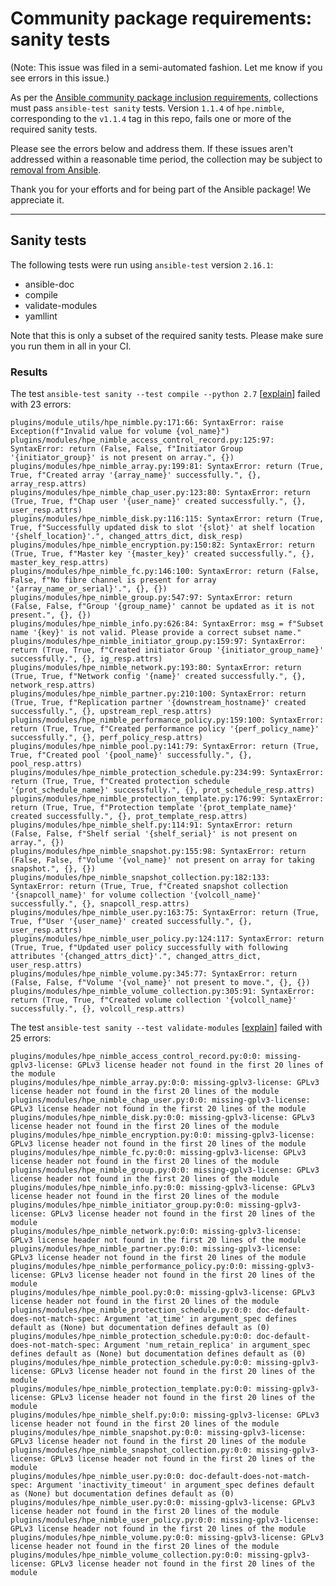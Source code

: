 # Community package requirements: sanity tests

(Note: This issue was filed in a semi-automated fashion. Let me know if you see errors in this issue.)

As per the [Ansible community package inclusion requirements][ci-testing], collections must pass `ansible-test sanity` tests. Version `1.1.4` of `hpe.nimble`, corresponding to the `v1.1.4` tag in this repo, fails one or more of the required sanity tests.


Please see the errors below and address them. If these issues aren't addressed within a reasonable time period, the collection may be subject to [removal from Ansible][removal].

Thank you for your efforts and for being part of the Ansible package! We appreciate it.

---

## Sanity tests

The following tests were run using `ansible-test` version `2.16.1`:

- ansible-doc
- compile
- validate-modules
- yamllint

Note that this is only a subset of the required sanity tests. Please make sure you run them in all in your CI.

### Results

The test `ansible-test sanity --test compile --python 2.7` [[explain](https://docs.ansible.com/ansible-core/2.16/dev_guide/testing/sanity/compile.html)] failed with 23 errors:

``` text
plugins/module_utils/hpe_nimble.py:171:66: SyntaxError: raise Exception(f"Invalid value for volume {vol_name}")
plugins/modules/hpe_nimble_access_control_record.py:125:97: SyntaxError: return (False, False, f"Initiator Group '{initiator_group}' is not present on array.", {})
plugins/modules/hpe_nimble_array.py:199:81: SyntaxError: return (True, True, f"Created array '{array_name}' successfully.", {}, array_resp.attrs)
plugins/modules/hpe_nimble_chap_user.py:123:80: SyntaxError: return (True, True, f"Chap user '{user_name}' created successfully.", {}, user_resp.attrs)
plugins/modules/hpe_nimble_disk.py:116:115: SyntaxError: return (True, True, f"Successfully updated disk to slot '{slot}' at shelf location '{shelf_location}'.", changed_attrs_dict, disk_resp)
plugins/modules/hpe_nimble_encryption.py:150:82: SyntaxError: return (True, True, f"Master key '{master_key}' created successfully.", {}, master_key_resp.attrs)
plugins/modules/hpe_nimble_fc.py:146:100: SyntaxError: return (False, False, f"No fibre channel is present for array '{array_name_or_serial}'.", {}, {})
plugins/modules/hpe_nimble_group.py:547:97: SyntaxError: return (False, False, f"Group '{group_name}' cannot be updated as it is not present.", {}, {})
plugins/modules/hpe_nimble_info.py:626:84: SyntaxError: msg = f"Subset name '{key}' is not valid. Please provide a correct subset name."
plugins/modules/hpe_nimble_initiator_group.py:159:97: SyntaxError: return (True, True, f"Created initiator Group '{initiator_group_name}' successfully.", {}, ig_resp.attrs)
plugins/modules/hpe_nimble_network.py:193:80: SyntaxError: return (True, True, f"Network config '{name}' created successfully.", {}, network_resp.attrs)
plugins/modules/hpe_nimble_partner.py:210:100: SyntaxError: return (True, True, f"Replication partner '{downstream_hostname}' created successfully.", {}, upstream_repl_resp.attrs)
plugins/modules/hpe_nimble_performance_policy.py:159:100: SyntaxError: return (True, True, f"Created performance policy '{perf_policy_name}' successfully.", {}, perf_policy_resp.attrs)
plugins/modules/hpe_nimble_pool.py:141:79: SyntaxError: return (True, True, f"Created pool '{pool_name}' successfully.", {}, pool_resp.attrs)
plugins/modules/hpe_nimble_protection_schedule.py:234:99: SyntaxError: return (True, True, f"Created protection schedule '{prot_schedule_name}' successfully.", {}, prot_schedule_resp.attrs)
plugins/modules/hpe_nimble_protection_template.py:176:99: SyntaxError: return (True, True, f"Protection template '{prot_template_name}' created successfully.", {}, prot_template_resp.attrs)
plugins/modules/hpe_nimble_shelf.py:114:91: SyntaxError: return (False, False, f"Shelf serial '{shelf_serial}' is not present on array.", {})
plugins/modules/hpe_nimble_snapshot.py:155:98: SyntaxError: return (False, False, f"Volume '{vol_name}' not present on array for taking snapshot.", {}, {})
plugins/modules/hpe_nimble_snapshot_collection.py:182:133: SyntaxError: return (True, True, f"Created snapshot collection '{snapcoll_name}' for volume collection '{volcoll_name}' successfully.", {}, snapcoll_resp.attrs)
plugins/modules/hpe_nimble_user.py:163:75: SyntaxError: return (True, True, f"User '{user_name}' created successfully.", {}, user_resp.attrs)
plugins/modules/hpe_nimble_user_policy.py:124:117: SyntaxError: return (True, True, f"Updated user policy successfully with following attributes '{changed_attrs_dict}'.", changed_attrs_dict, user_resp.attrs)
plugins/modules/hpe_nimble_volume.py:345:77: SyntaxError: return (False, False, f"Volume '{vol_name}' not present to move.", {}, {})
plugins/modules/hpe_nimble_volume_collection.py:305:91: SyntaxError: return (True, True, f"Created volume collection '{volcoll_name}' successfully.", {}, volcoll_resp.attrs)
```

The test `ansible-test sanity --test validate-modules` [[explain](https://docs.ansible.com/ansible-core/2.16/dev_guide/testing/sanity/validate-modules.html)] failed with 25 errors:

``` text
plugins/modules/hpe_nimble_access_control_record.py:0:0: missing-gplv3-license: GPLv3 license header not found in the first 20 lines of the module
plugins/modules/hpe_nimble_array.py:0:0: missing-gplv3-license: GPLv3 license header not found in the first 20 lines of the module
plugins/modules/hpe_nimble_chap_user.py:0:0: missing-gplv3-license: GPLv3 license header not found in the first 20 lines of the module
plugins/modules/hpe_nimble_disk.py:0:0: missing-gplv3-license: GPLv3 license header not found in the first 20 lines of the module
plugins/modules/hpe_nimble_encryption.py:0:0: missing-gplv3-license: GPLv3 license header not found in the first 20 lines of the module
plugins/modules/hpe_nimble_fc.py:0:0: missing-gplv3-license: GPLv3 license header not found in the first 20 lines of the module
plugins/modules/hpe_nimble_group.py:0:0: missing-gplv3-license: GPLv3 license header not found in the first 20 lines of the module
plugins/modules/hpe_nimble_info.py:0:0: missing-gplv3-license: GPLv3 license header not found in the first 20 lines of the module
plugins/modules/hpe_nimble_initiator_group.py:0:0: missing-gplv3-license: GPLv3 license header not found in the first 20 lines of the module
plugins/modules/hpe_nimble_network.py:0:0: missing-gplv3-license: GPLv3 license header not found in the first 20 lines of the module
plugins/modules/hpe_nimble_partner.py:0:0: missing-gplv3-license: GPLv3 license header not found in the first 20 lines of the module
plugins/modules/hpe_nimble_performance_policy.py:0:0: missing-gplv3-license: GPLv3 license header not found in the first 20 lines of the module
plugins/modules/hpe_nimble_pool.py:0:0: missing-gplv3-license: GPLv3 license header not found in the first 20 lines of the module
plugins/modules/hpe_nimble_protection_schedule.py:0:0: doc-default-does-not-match-spec: Argument 'at_time' in argument_spec defines default as (None) but documentation defines default as (0)
plugins/modules/hpe_nimble_protection_schedule.py:0:0: doc-default-does-not-match-spec: Argument 'num_retain_replica' in argument_spec defines default as (None) but documentation defines default as (0)
plugins/modules/hpe_nimble_protection_schedule.py:0:0: missing-gplv3-license: GPLv3 license header not found in the first 20 lines of the module
plugins/modules/hpe_nimble_protection_template.py:0:0: missing-gplv3-license: GPLv3 license header not found in the first 20 lines of the module
plugins/modules/hpe_nimble_shelf.py:0:0: missing-gplv3-license: GPLv3 license header not found in the first 20 lines of the module
plugins/modules/hpe_nimble_snapshot.py:0:0: missing-gplv3-license: GPLv3 license header not found in the first 20 lines of the module
plugins/modules/hpe_nimble_snapshot_collection.py:0:0: missing-gplv3-license: GPLv3 license header not found in the first 20 lines of the module
plugins/modules/hpe_nimble_user.py:0:0: doc-default-does-not-match-spec: Argument 'inactivity_timeout' in argument_spec defines default as (None) but documentation defines default as (0)
plugins/modules/hpe_nimble_user.py:0:0: missing-gplv3-license: GPLv3 license header not found in the first 20 lines of the module
plugins/modules/hpe_nimble_user_policy.py:0:0: missing-gplv3-license: GPLv3 license header not found in the first 20 lines of the module
plugins/modules/hpe_nimble_volume.py:0:0: missing-gplv3-license: GPLv3 license header not found in the first 20 lines of the module
plugins/modules/hpe_nimble_volume_collection.py:0:0: missing-gplv3-license: GPLv3 license header not found in the first 20 lines of the module
```




[ci-testing]: https://docs.ansible.com/ansible/latest/community/collection_contributors/collection_requirements.html#ci-testing
[repo-mgmt]: https://docs.ansible.com/ansible/latest/community/collection_contributors/collection_requirements.html#repository-management
[removal]: https://github.com/ansible-collections/overview/blob/main/removal_from_ansible.rst
